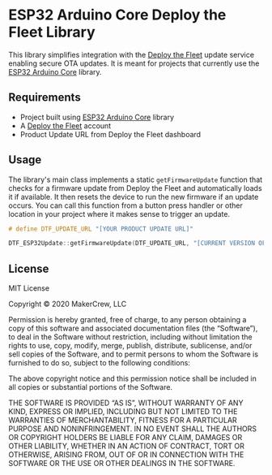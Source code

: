 # ESP32 Arduino Core Deploy the Fleet Library

This library simplifies integration with the [Deploy the Fleet](https://deploythefleet.io) update service enabling secure OTA updates. It is meant for projects that currently use the [ESP32 Arduino Core](https://github.com/espressif/arduino-esp32) library.

## Requirements

  * Project built using [ESP32 Arduino Core](https://github.com/espressif/arduino-esp32) library
  * A [Deploy the Fleet](https://deploythefleet.io/docs/create-account/) account
  * Product Update URL from Deploy the Fleet dashboard

## Usage

The library's main class implements a static `getFirmwareUpdate` function that checks for a firmware update from Deploy the Fleet and automatically loads it if available. It then resets the device to run the new firmware if an update occurs. You can call this function from a button press handler or other location in your project where it makes sense to trigger an update.

```cpp
# define DTF_UPDATE_URL "[YOUR PRODUCT UPDATE URL]"

DTF_ESP32Update::getFirmwareUpdate(DTF_UPDATE_URL, "[CURRENT VERSION OF YOUR FIRMWARE]");
```

## License
MIT License

Copyright © 2020 MakerCrew, LLC

Permission is hereby granted, free of charge, to any person obtaining a copy of this software and associated documentation files (the “Software”), to deal in the Software without restriction, including without limitation the rights to use, copy, modify, merge, publish, distribute, sublicense, and/or sell copies of the Software, and to permit persons to whom the Software is furnished to do so, subject to the following conditions:

The above copyright notice and this permission notice shall be included in all copies or substantial portions of the Software.

THE SOFTWARE IS PROVIDED “AS IS”, WITHOUT WARRANTY OF ANY KIND, EXPRESS OR IMPLIED, INCLUDING BUT NOT LIMITED TO THE WARRANTIES OF MERCHANTABILITY, FITNESS FOR A PARTICULAR PURPOSE AND NONINFRINGEMENT. IN NO EVENT SHALL THE AUTHORS OR COPYRIGHT HOLDERS BE LIABLE FOR ANY CLAIM, DAMAGES OR OTHER LIABILITY, WHETHER IN AN ACTION OF CONTRACT, TORT OR OTHERWISE, ARISING FROM, OUT OF OR IN CONNECTION WITH THE SOFTWARE OR THE USE OR OTHER DEALINGS IN THE SOFTWARE.